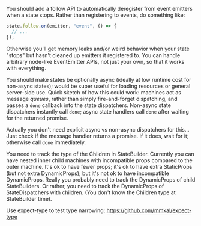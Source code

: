 You should add a follow API to automatically deregister from event emitters
when a state stops. Rather than registering to events, do something like:

```typescript
state.follow.on(emitter, "event", () => {
  // ...
});
```

Otherwise you'll get memory leaks and/or weird behavior when your state "stops"
but hasn't cleaned up emitters it registered to. You can handle arbitrary
node-like EventEmitter APIs, not just your own, so that it works with
everything.

You should make states be optionally async (ideally at low runtime cost for
non-async states); would be super useful for loading resources or general
server-side use. Quick sketch of how this could work: machines act as message
*queues*, rather than simply fire-and-forget dispatching, and passes a `done`
callback into the state dispatchers. Non-async state dispatchers instantly call
`done`; async state handlers call `done` after waiting for the returned
promise.

Actually you don't need explicit async vs non-async dispatchers for this...
Just check if the message handler returns a promise. If it does, wait for it;
otherwise call `done` immediately.

You need to track the type of the Children in StateBuilder. Currently you can
have nested inner child machines with incompatible props compared to the outer
machine. It's ok to have fewer props; it's ok to have extra StaticProps (but
not extra DynamicProps); but it's not ok to have incompatible DynamicProps.
Really you probably need to track the DynamicProps of child StateBuilders. Or
rather, you need to track the DynamicProps of StateDispatchers with children.
(You don't know the Children type at StateBuilder time).

Use expect-type to test type narrowing: https://github.com/mmkal/expect-type
